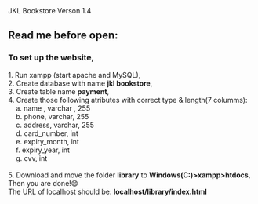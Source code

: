 <head>JKL Bookstore Verson 1.4</head>
<h2>Read me before open:</h2> 
<h3>To set up the website,</h3>
<p>1. Run xampp (start apache and MySQL),<br>
2. Create database with name <strong>jkl bookstore</strong>,<br>
3. Create table name <strong>payment</strong>,<br>
4. Create those following atributes with correct type & length(7 columms):<br>
  &nbsp;&nbsp;&nbsp;&nbsp;a. name , varchar , 255<br>
  &nbsp;&nbsp;&nbsp;&nbsp;b. phone, varchar, 255<br>
  &nbsp;&nbsp;&nbsp;&nbsp;c. address, varchar, 255<br>
  &nbsp;&nbsp;&nbsp;&nbsp;d. card_number, int<br>
  &nbsp;&nbsp;&nbsp;&nbsp;e. expiry_month, int<br>
  &nbsp;&nbsp;&nbsp;&nbsp;f. expiry_year, int<br>
  &nbsp;&nbsp;&nbsp;&nbsp;g. cvv, int<br>
<br>5. Download and move the folder <strong>library</strong> to <strong>Windows(C:)>xampp>htdocs</strong>,<br>
Then you are done!😄<br>
The URL of localhost should be: <strong>localhost/library/index.html</strong>
</p>


